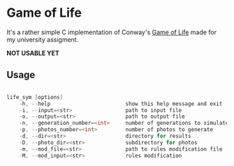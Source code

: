 Game of Life
============

It's a rather simple C implementation of Conway's [Game of Life](http://en.wikipedia.org/wiki/Conway's_Game_of_Life) made for my university assigment.

**NOT USABLE YET**

## Usage
```C

life_sym [options]
    -h, --help                        show this help message and exit
    -i, --input=<str>                 path to input file
    -o, --output=<str>                path to output file
    -n, --generation_number=<int>     number of generations to simulate
    -p, --photos_number=<int>         number of photos to generate
    -d, --dir=<str>                   directory for results
    -D, --photo_dir=<str>             subdirectory for photos
    -m, --mod_file=<str>              path to rules modification file
    -M, --mod_input=<str>             rules modification

```
